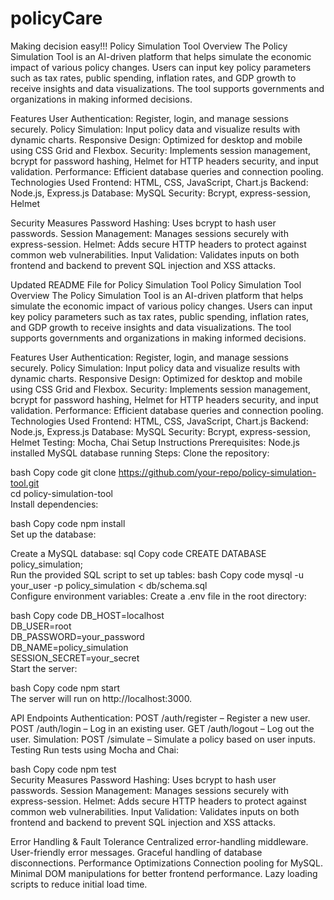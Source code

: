 # policyCare

Making decision easy!!!
Policy Simulation Tool
Overview
The Policy Simulation Tool is an AI-driven platform that helps simulate the economic impact of various policy changes. Users can input key policy parameters such as tax rates, public spending, inflation rates, and GDP growth to receive insights and data visualizations. The tool supports governments and organizations in making informed decisions.

Features
User Authentication: Register, login, and manage sessions securely.
Policy Simulation: Input policy data and visualize results with dynamic charts.
Responsive Design: Optimized for desktop and mobile using CSS Grid and Flexbox.
Security: Implements session management, bcrypt for password hashing, Helmet for HTTP headers security, and input validation.
Performance: Efficient database queries and connection pooling.
Technologies Used
Frontend: HTML, CSS, JavaScript, Chart.js
Backend: Node.js, Express.js
Database: MySQL
Security: Bcrypt, express-session, Helmet

Security Measures
Password Hashing: Uses bcrypt to hash user passwords.
Session Management: Manages sessions securely with express-session.
Helmet: Adds secure HTTP headers to protect against common web vulnerabilities.
Input Validation: Validates inputs on both frontend and backend to prevent SQL injection and XSS attacks.


Updated README File for Policy Simulation Tool
Policy Simulation Tool
Overview
The Policy Simulation Tool is an AI-driven platform that helps simulate the economic impact of various policy changes. Users can input key policy parameters such as tax rates, public spending, inflation rates, and GDP growth to receive insights and data visualizations. The tool supports governments and organizations in making informed decisions.

Features
User Authentication: Register, login, and manage sessions securely.
Policy Simulation: Input policy data and visualize results with dynamic charts.
Responsive Design: Optimized for desktop and mobile using CSS Grid and Flexbox.
Security: Implements session management, bcrypt for password hashing, Helmet for HTTP headers security, and input validation.
Performance: Efficient database queries and connection pooling.
Technologies Used
Frontend: HTML, CSS, JavaScript, Chart.js
Backend: Node.js, Express.js
Database: MySQL
Security: Bcrypt, express-session, Helmet
Testing: Mocha, Chai
Setup Instructions
Prerequisites:
Node.js installed
MySQL database running
Steps:
Clone the repository:

bash
Copy code
git clone https://github.com/your-repo/policy-simulation-tool.git  
cd policy-simulation-tool  
Install dependencies:

bash
Copy code
npm install  
Set up the database:

Create a MySQL database:
sql
Copy code
CREATE DATABASE policy_simulation;  
Run the provided SQL script to set up tables:
bash
Copy code
mysql -u your_user -p policy_simulation < db/schema.sql  
Configure environment variables:
Create a .env file in the root directory:

bash
Copy code
DB_HOST=localhost  
DB_USER=root  
DB_PASSWORD=your_password  
DB_NAME=policy_simulation  
SESSION_SECRET=your_secret  
Start the server:

bash
Copy code
npm start  
The server will run on http://localhost:3000.

API Endpoints
Authentication:
POST /auth/register – Register a new user.
POST /auth/login – Log in an existing user.
GET /auth/logout – Log out the user.
Simulation:
POST /simulate – Simulate a policy based on user inputs.
Testing
Run tests using Mocha and Chai:

bash
Copy code
npm test  
Security Measures
Password Hashing: Uses bcrypt to hash user passwords.
Session Management: Manages sessions securely with express-session.
Helmet: Adds secure HTTP headers to protect against common web vulnerabilities.
Input Validation: Validates inputs on both frontend and backend to prevent SQL injection and XSS attacks.

Error Handling & Fault Tolerance
Centralized error-handling middleware.
User-friendly error messages.
Graceful handling of database disconnections.
Performance Optimizations
Connection pooling for MySQL.
Minimal DOM manipulations for better frontend performance.
Lazy loading scripts to reduce initial load time.
